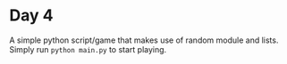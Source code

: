 # Day 4
A simple python script/game that makes use of random module and lists.  
Simply run `python main.py` to start playing.  
